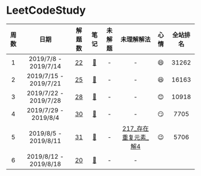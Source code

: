 # LeetCodeStudy
|周数|日期|解题数|笔记|未解题|未理解解法|心情|全站排名|
|:-:|:-:|:-:|:-:|:-:|:-:|:-:|:-:|
|1|2019/7/8 - 2019/7/14| [22](https://github.com/liveForExperience/LeetCodeStudy/tree/master/src/main/java/com/bottomlord/week_1) |[:page_with_curl:](https://github.com/liveForExperience/LeetCodeStudy/blob/master/src/main/java/com/bottomlord/week_1/NOTE.md) | - | - |:smile:|31262|
|2|2019/7/15 - 2019/7/21| [25](https://github.com/liveForExperience/LeetCodeStudy/tree/master/src/main/java/com/bottomlord/week_2) |[:page_with_curl:](https://github.com/liveForExperience/LeetCodeStudy/blob/master/src/main/java/com/bottomlord/week_2/NOTE.md) | - | - |:satisfied:|16163|
|3|2019/7/22 - 2019/7/28| [28](https://github.com/liveForExperience/LeetCodeStudy/tree/master/src/main/java/com/bottomlord/week_3) |[:page_with_curl:](https://github.com/liveForExperience/LeetCodeStudy/blob/master/src/main/java/com/bottomlord/week_3/NOTE.md) | - | - |:blush:|10918|
|4|2019/7/29 - 2019/8/4| [30](https://github.com/liveForExperience/LeetCodeStudy/tree/master/src/main/java/com/bottomlord/week_4) |[:page_with_curl:](https://github.com/liveForExperience/LeetCodeStudy/blob/master/src/main/java/com/bottomlord/week_4/NOTE.md) | - | - |:smirk:|7705|
|5|2019/8/5 - 2019/8/11| [31](https://github.com/liveForExperience/LeetCodeStudy/tree/master/src/main/java/com/bottomlord/week_5) |[:page_with_curl:](https://github.com/liveForExperience/LeetCodeStudy/blob/master/src/main/java/com/bottomlord/week_5/NOTE.md) | - | [217_存在重复元素_解4](https://github.com/liveForExperience/LeetCodeStudy/blob/master/src/main/java/com/bottomlord/week_5/LeetCode_217_4.java) |:wink:|5706|
|6|2019/8/12 - 2019/8/18| [20](https://github.com/liveForExperience/LeetCodeStudy/tree/master/src/main/java/com/bottomlord/week_6) |[:page_with_curl:](https://github.com/liveForExperience/LeetCodeStudy/blob/master/src/main/java/com/bottomlord/week_6/NOTE.md) | - | - |||
